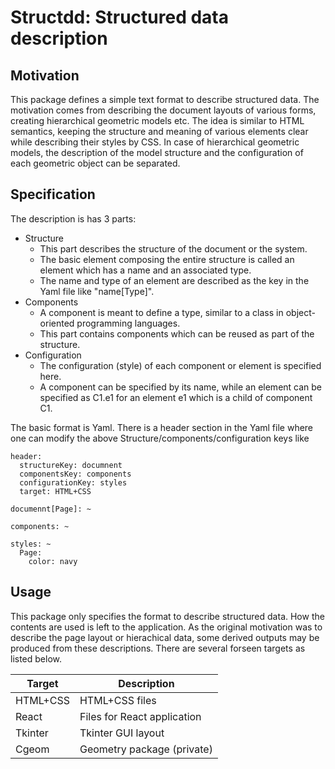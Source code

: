 # Structdd: Structured data description

## Motivation
This package defines a simple text format to describe structured data. The motivation comes from describing the document layouts of 
various forms, creating hierarchical geometric models etc. The idea is similar to HTML semantics, keeping the structure and
meaning of various elements clear while describing their styles by CSS. In case of hierarchical geometric models,
the description of the model structure and the configuration of each geometric object can be separated.

## Specification
The description is has 3 parts:
* Structure
  * This part describes the structure of the document or the system.
  * The basic element composing the entire structure is called an element which has a name and an associated type.
  * The name and type of an element are described as the key in the Yaml file like "name[Type]".
* Components
  * A component is meant to define a type, similar to a class in object-oriented programming languages. 
  * This part contains components which can be reused as part of the structure.
* Configuration
  * The configuration (style) of each component or element is specified here.
  * A component can be specified by its name, while an element can be specified as C1.e1 for an element e1 which is a child of component C1.

The basic format is Yaml. There is a header section in the Yaml file where one can modify the above Structure/components/configuration keys like

``` yaml: headerExample.yaml
header:
  structureKey: documnent
  componentsKey: components
  configurationKey: styles
  target: HTML+CSS
  
documennt[Page]: ~

components: ~

styles: ~
  Page:
    color: navy
```

## Usage
This package only specifies the format to describe structured data. How the contents are used is left to the application.
As the original motivation was to describe the page layout or hierachical data, some derived outputs may be produced from
these descriptions. There are several forseen targets as listed below.

| Target | Description |
| ------ | ----------- |
| HTML+CSS | HTML+CSS files |
| React | Files for React application |
| Tkinter | Tkinter GUI layout |
| Cgeom | Geometry package (private) |

